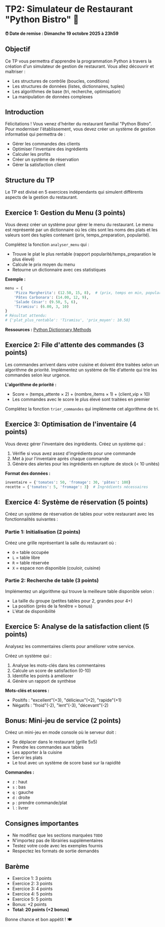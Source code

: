 # TP2: Simulateur de Restaurant "Python Bistro" 🍳

#### :alarm_clock: Date de remise : Dimanche 19 octobre 2025 à 23h59

## Objectif
Ce TP vous permettra d'apprendre la programmation Python à travers la création d'un simulateur de gestion de restaurant. Vous allez découvrir et maîtriser :
- Les structures de contrôle (boucles, conditions)
- Les structures de données (listes, dictionnaires, tuples)
- Les algorithmes de base (tri, recherche, optimisation)
- La manipulation de données complexes

## Introduction
Félicitations ! Vous venez d'hériter du restaurant familial "Python Bistro". Pour moderniser l'établissement, vous devez créer un système de gestion informatisé qui permettra de :
- Gérer les commandes des clients
- Optimiser l'inventaire des ingrédients
- Calculer les profits
- Créer un système de réservation
- Gérer la satisfaction client

## Structure du TP
Le TP est divisé en 5 exercices indépendants qui simulent différents aspects de la gestion du restaurant.

## Exercice 1: Gestion du Menu (3 points)
Vous devez créer un système pour gérer le menu du restaurant. Le menu est représenté par un dictionnaire où les clés sont les noms des plats et les valeurs sont des tuples contenant (prix, temps_preparation, popularité).

Complétez la fonction `analyser_menu` qui :
- Trouve le plat le plus rentable (rapport popularité/temps_preparation le plus élevé)
- Calcule le prix moyen du menu
- Retourne un dictionnaire avec ces statistiques

**Exemple :**
```python
menu = {
    'Pizza Margherita': (12.50, 15, 8),  # (prix, temps en min, popularité sur 10)
    'Pâtes Carbonara': (14.00, 12, 9),
    'Salade César': (9.50, 5, 6),
    'Tiramisu': (6.00, 3, 10)
}
# Résultat attendu:
# {'plat_plus_rentable': 'Tiramisu', 'prix_moyen': 10.50}
```

**Ressources :**
[Python Dictionnary Methods](https://www.w3schools.com/python/python_ref_dictionary.asp)

## Exercice 2: File d'attente des commandes (3 points)
Les commandes arrivent dans votre cuisine et doivent être traitées selon un algorithme de priorité. Implémentez un système de file d'attente qui trie les commandes selon leur urgence.

**L'algorithme de priorité :**
- Score = (temps_attente × 2) + (nombre_items × 1) + (client_vip × 10)
- Les commandes avec le score le plus élevé sont traitées en premier

Complétez la fonction `trier_commandes` qui implémente cet algorithme de tri.

## Exercice 3: Optimisation de l'inventaire (4 points)
Vous devez gérer l'inventaire des ingrédients. Créez un système qui :
1. Vérifie si vous avez assez d'ingrédients pour une commande
2. Met à jour l'inventaire après chaque commande
3. Génère des alertes pour les ingrédients en rupture de stock (< 10 unités)

**Format des données :**
```python
inventaire = {'tomates': 50, 'fromage': 30, 'pâtes': 100}
recette = {'tomates': 5, 'fromage': 3}  # Ingrédients nécessaires
```

## Exercice 4: Système de réservation (5 points)
Créez un système de réservation de tables pour votre restaurant avec les fonctionnalités suivantes :

### Partie 1: Initialisation (2 points)
Créez une grille représentant la salle du restaurant où :
- `O` = table occupée
- `L` = table libre  
- `R` = table réservée
- `X` = espace non disponible (couloir, cuisine)

### Partie 2: Recherche de table (3 points)
Implémentez un algorithme qui trouve la meilleure table disponible selon :
- La taille du groupe (petites tables pour 2, grandes pour 4+)
- La position (près de la fenêtre = bonus)
- L'état de disponibilité

## Exercice 5: Analyse de la satisfaction client (5 points)
Analysez les commentaires clients pour améliorer votre service. 

Créez un système qui :
1. Analyse les mots-clés dans les commentaires
2. Calcule un score de satisfaction (0-10)
3. Identifie les points à améliorer
4. Génère un rapport de synthèse

**Mots-clés et scores :**
- Positifs : "excellent"(+3), "délicieux"(+2), "rapide"(+1)
- Négatifs : "froid"(-2), "lent"(-3), "décevant"(-2)

## Bonus: Mini-jeu de service (2 points)
Créez un mini-jeu en mode console où le serveur doit :
- Se déplacer dans le restaurant (grille 5x5)
- Prendre les commandes aux tables
- Les apporter à la cuisine
- Servir les plats
- Le tout avec un système de score basé sur la rapidité

**Commandes :**
- `z` : haut
- `s` : bas
- `q` : gauche  
- `d` : droite
- `p` : prendre commande/plat
- `l` : livrer

## Consignes importantes
- Ne modifiez que les sections marquées `TODO`
- N'importez pas de librairies supplémentaires
- Testez votre code avec les exemples fournis
- Respectez les formats de sortie demandés

## Barème
- Exercice 1: 3 points
- Exercice 2: 3 points  
- Exercice 3: 4 points
- Exercice 4: 5 points
- Exercice 5: 5 points
- Bonus: +2 points
- **Total: 20 points (+2 bonus)**

Bonne chance et bon appétit ! 🍽️
